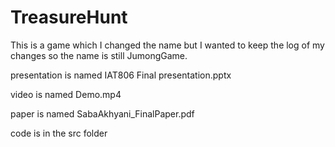 # TreasureHunt
This is a game which I changed the name but I wanted to keep the log of my changes so the name is still JumongGame.

presentation is named IAT806 Final presentation.pptx

video is named Demo.mp4

paper is named SabaAkhyani_FinalPaper.pdf 

code is in the src folder
